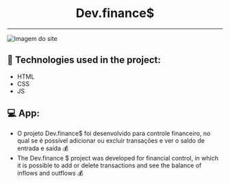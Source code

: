  <div> <h1 align= "center"> Dev.finance$ </h1> </div>
 
 <hr>
 
<img src="https://raw.githubusercontent.com/rocketseat-education/maratona-discover-01/main/.github/devfinances.png" alt="Imagem do site" align-items="center">

<br>

<h2> <strong> 🚀 Technologies used in the project: </strong> </h2>

 - HTML
 - CSS
 - JS

<h2> <strong> 💻 App: </strong></h2>

- O projeto Dev.finance$ foi desenvolvido para controle financeiro, no qual se é possível adicionar ou excluir transações e ver o saldo de entrada e saída 💰
- The Dev.finance $ project was developed for financial control, in which it is possible to add or delete transactions and see the balance of inflows and outflows 💰

